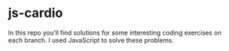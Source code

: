 # js-cardio

In this repo you'll find solutions for some interesting coding exercises on each branch.
I used JavaScript to solve these problems.